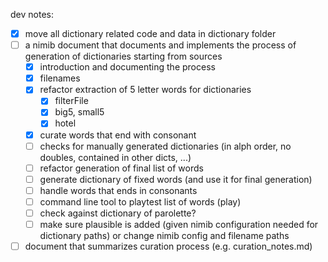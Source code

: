 dev notes:

- [x] move all dictionary related code and data in dictionary folder
- [ ] a nimib document that documents and implements the process of generation of dictionaries starting from sources
  - [x] introduction and documenting the process
  - [x] filenames
  - [x] refactor extraction of 5 letter words for dictionaries
    - [x] filterFile
    - [x] big5, small5
    - [x] hotel
  - [x] curate words that end with consonant
  - [ ] checks for manually generated dictionaries (in alph order, no doubles, contained in other dicts, ...)
  - [ ] refactor generation of final list of words
  - [ ] generate dictionary of fixed words (and use it for final generation)
  - [ ] handle words that ends in consonants
  - [ ] command line tool to playtest list of words (play)
  - [ ] check against dictionary of parolette?
  - [ ] make sure plausible is added (given nimib configuration needed for dictionary paths) or change nimib config and filename paths
- [ ] document that summarizes curation process (e.g. curation_notes.md)  
